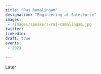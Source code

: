```yaml
---
title: "Raj Ramalingam"
designation: "Engineering at Salesforce"
images:
 - /images/speakers/raj-ramalingam.jpg
twitter: 
linkedin: 
draft: true
events:
 - 2023

---
```


Later